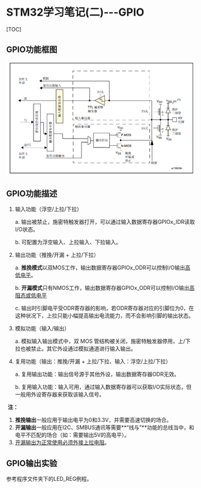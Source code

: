 # STM32学习笔记(二)---GPIO

[TOC]

## GPIO功能框图

![1565069902801](.\图片\1565069902801.png)

## GPIO功能描述

1. 输入功能（浮空/上拉/下拉）

   a. 输出被禁止，施密特触发器打开，可以通过输入数据寄存器GPIOx_IDR读取I/O状态。

   b. 可配置为浮空输入、上拉输入、下拉输入。

2. 输出功能（推挽/开漏 + 上拉/下拉）

   a. **推挽模式**以双MOS工作，输出数据寄存器GPIOx_ODR可以控制I/O输出<u>高低电平</u>。

   b. **开漏模式**只有NMOS工作，输出数据寄存器GPIOx_ODR可以控制I/O输出<u>高阻态或低电平</u>

   c. 输出时引脚电平受ODR寄存器的影响，若ODR寄存器对应的引脚位为0，在这种状况下，上拉只能小幅提高输出电流能力，而不会影响引脚的输出状态。

3. 模拟功能（输入/输出）

   a. 模拟输入输出模式中，双 MOS 管结构被关闭，施密特触发器停用，上/下拉也被禁止。其它外设通过模拟通道进行输入输出。 

4. 复用功能（输出：推挽/开漏 + 上拉/下拉、输入：浮空/上拉/下拉）

   a. 复用输出功能：输出信号源于其他外设，输出数据寄存器ODR无效。

   b. 复用输入功能：输入可用，通过输入数据寄存器可以获取I/O实际状态，但一般用外设寄存器来获取该输入信号。

​    **注：** 

1. **推挽输出**一般应用于输出电平为0和3.3V，并需要高速切换的场合。
2. **开漏输出**一般应用在I2C、SMBUS通讯等需要**“线与”**功能的总线当中，和电平不匹配的场合（如：需要输出5V的高电平）。
3. <u>开漏输出为正常使用必须外接上拉电阻</u>。

## GPIO输出实验

参考程序文件夹下的LED_REG例程。